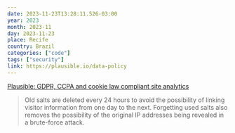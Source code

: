 ```yaml
---
date: 2023-11-23T13:28:11.526-03:00
year: 2023
month: 2023-11
day: 2023-11-23
place: Recife
country: Brazil
categories: ["code"]
tags: ["security"]
link: https://plausible.io/data-policy
---
```

[Plausible: GDPR, CCPA and cookie law compliant site analytics](https://plausible.io/data-policy)

> Old salts are deleted every 24 hours to avoid the possibility of linking visitor information from one day to the next. Forgetting used salts also removes the possibility of the original IP addresses being revealed in a brute-force attack.
